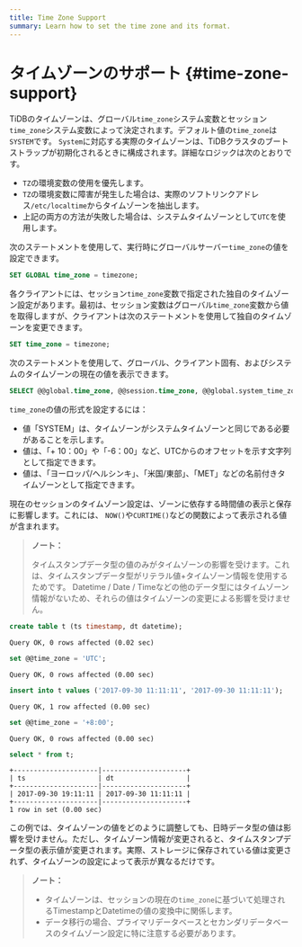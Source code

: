 ```yaml
---
title: Time Zone Support
summary: Learn how to set the time zone and its format.
---
```


# タイムゾーンのサポート {#time-zone-support}

TiDBのタイムゾーンは、グローバル`time_zone`システム変数とセッション`time_zone`システム変数によって決定されます。デフォルト値の`time_zone`は`SYSTEM`です。 `System`に対応する実際のタイムゾーンは、TiDBクラスタのブートストラップが初期化されるときに構成されます。詳細なロジックは次のとおりです。

-   `TZ`の環境変数の使用を優先します。
-   `TZ`の環境変数に障害が発生した場合は、実際のソフトリンクアドレス`/etc/localtime`からタイムゾーンを抽出します。
-   上記の両方の方法が失敗した場合は、システムタイムゾーンとして`UTC`を使用します。

次のステートメントを使用して、実行時にグローバルサーバー`time_zone`の値を設定できます。


```sql
SET GLOBAL time_zone = timezone;
```

各クライアントには、セッション`time_zone`変数で指定された独自のタイムゾーン設定があります。最初は、セッション変数はグローバル`time_zone`変数から値を取得しますが、クライアントは次のステートメントを使用して独自のタイムゾーンを変更できます。


```sql
SET time_zone = timezone;
```

次のステートメントを使用して、グローバル、クライアント固有、およびシステムのタイムゾーンの現在の値を表示できます。


```sql
SELECT @@global.time_zone, @@session.time_zone, @@global.system_time_zone;
```

`time_zone`の値の形式を設定するには：

-   値「SYSTEM」は、タイムゾーンがシステムタイムゾーンと同じである必要があることを示します。
-   値は、「+ 10：00」や「-6：00」など、UTCからのオフセットを示す文字列として指定できます。
-   値は、「ヨーロッパ/ヘルシンキ」、「米国/東部」、「MET」などの名前付きタイムゾーンとして指定できます。

現在のセッションのタイムゾーン設定は、ゾーンに依存する時間値の表示と保存に影響します。これには、 `NOW()`や`CURTIME()`などの関数によって表示される値が含まれます。

> **ノート：**
>
> タイムスタンプデータ型の値のみがタイムゾーンの影響を受けます。これは、タイムスタンプデータ型がリテラル値+タイムゾーン情報を使用するためです。 Datetime / Date / Timeなどの他のデータ型にはタイムゾーン情報がないため、それらの値はタイムゾーンの変更による影響を受けません。


```sql
create table t (ts timestamp, dt datetime);
```

```
Query OK, 0 rows affected (0.02 sec)
```


```sql
set @@time_zone = 'UTC';
```

```
Query OK, 0 rows affected (0.00 sec)
```


```sql
insert into t values ('2017-09-30 11:11:11', '2017-09-30 11:11:11');
```

```
Query OK, 1 row affected (0.00 sec)
```


```sql
set @@time_zone = '+8:00';
```

```
Query OK, 0 rows affected (0.00 sec)
```


```sql
select * from t;
```

```
+---------------------|---------------------+
| ts                  | dt                  |
+---------------------|---------------------+
| 2017-09-30 19:11:11 | 2017-09-30 11:11:11 |
+---------------------|---------------------+
1 row in set (0.00 sec)
```

この例では、タイムゾーンの値をどのように調整しても、日時データ型の値は影響を受けません。ただし、タイムゾーン情報が変更されると、タイムスタンプデータ型の表示値が変更されます。実際、ストレージに保存されている値は変更されず、タイムゾーンの設定によって表示が異なるだけです。

> **ノート：**
>
> -   タイムゾーンは、セッションの現在の`time_zone`に基づいて処理されるTimestampとDatetimeの値の変換中に関係します。
> -   データ移行の場合、プライマリデータベースとセカンダリデータベースのタイムゾーン設定に特に注意する必要があります。
